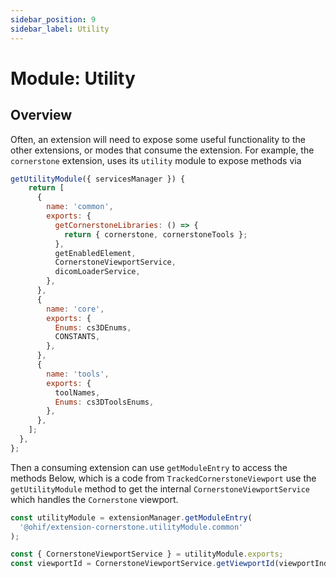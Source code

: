 ```yaml
---
sidebar_position: 9
sidebar_label: Utility
---
```


# Module: Utility

## Overview

Often, an extension will need to expose some useful functionality to the other
extensions, or modes that consume the extension. For example, the `cornerstone`
extension, uses its `utility` module to expose methods via

```js
getUtilityModule({ servicesManager }) {
    return [
      {
        name: 'common',
        exports: {
          getCornerstoneLibraries: () => {
            return { cornerstone, cornerstoneTools };
          },
          getEnabledElement,
          CornerstoneViewportService,
          dicomLoaderService,
        },
      },
      {
        name: 'core',
        exports: {
          Enums: cs3DEnums,
          CONSTANTS,
        },
      },
      {
        name: 'tools',
        exports: {
          toolNames,
          Enums: cs3DToolsEnums,
        },
      },
    ];
  },
};
```

Then a consuming extension can use `getModuleEntry` to access the methods
Below, which is a code from `TrackedCornerstoneViewport` use the `getUtilityModule` method to get the internal `CornerstoneViewportService` which handles the `Cornerstone` viewport.

```js title="extensions/measurement-tracking/src/viewports/TrackedCornerstoneViewport.tsx"
const utilityModule = extensionManager.getModuleEntry(
  '@ohif/extension-cornerstone.utilityModule.common'
);

const { CornerstoneViewportService } = utilityModule.exports;
const viewportId = CornerstoneViewportService.getViewportId(viewportIndex);
```
